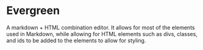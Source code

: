 # Evergreen

A markdown + HTML combination editor. It allows for most of the elements used in Markdown, while allowing for HTML elements such as divs, classes, and ids to be added to the elements to allow for styling.
